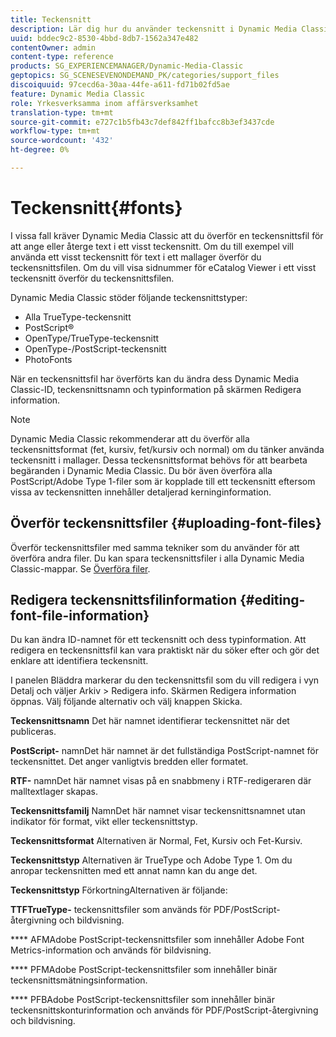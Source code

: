 ```yaml
---
title: Teckensnitt
description: Lär dig hur du använder teckensnitt i Dynamic Media Classic.
uuid: bddec9c2-8530-4bbd-8db7-1562a347e482
contentOwner: admin
content-type: reference
products: SG_EXPERIENCEMANAGER/Dynamic-Media-Classic
geptopics: SG_SCENESEVENONDEMAND_PK/categories/support_files
discoiquuid: 97cecd6a-30aa-44fe-a611-fd71b02fd5ae
feature: Dynamic Media Classic
role: Yrkesverksamma inom affärsverksamhet
translation-type: tm+mt
source-git-commit: e727c1b5fb43c7def842ff1bafcc8b3ef3437cde
workflow-type: tm+mt
source-wordcount: '432'
ht-degree: 0%

---
```



# Teckensnitt{#fonts}

I vissa fall kräver Dynamic Media Classic att du överför en teckensnittsfil för att ange eller återge text i ett visst teckensnitt. Om du till exempel vill använda ett visst teckensnitt för text i ett mallager överför du teckensnittsfilen. Om du vill visa sidnummer för eCatalog Viewer i ett visst teckensnitt överför du teckensnittsfilen.

Dynamic Media Classic stöder följande teckensnittstyper:

* Alla TrueType-teckensnitt
* PostScript®
* OpenType/TrueType-teckensnitt
* OpenType-/PostScript-teckensnitt
* PhotoFonts

När en teckensnittsfil har överförts kan du ändra dess Dynamic Media Classic-ID, teckensnittsnamn och typinformation på skärmen Redigera information.

>[!NOTE]
>
>Dynamic Media Classic rekommenderar att du överför alla teckensnittsformat (fet, kursiv, fet/kursiv och normal) om du tänker använda teckensnitt i mallager. Dessa teckensnittsformat behövs för att bearbeta begäranden i Dynamic Media Classic. Du bör även överföra alla PostScript/Adobe Type 1-filer som är kopplade till ett teckensnitt eftersom vissa av teckensnitten innehåller detaljerad kerninginformation.

## Överför teckensnittsfiler {#uploading-font-files}

Överför teckensnittsfiler med samma tekniker som du använder för att överföra andra filer. Du kan spara teckensnittsfiler i alla Dynamic Media Classic-mappar. Se [Överföra filer](uploading-files.md#uploading_your_files).

## Redigera teckensnittsfilinformation {#editing-font-file-information}

Du kan ändra ID-namnet för ett teckensnitt och dess typinformation. Att redigera en teckensnittsfil kan vara praktiskt när du söker efter och gör det enklare att identifiera teckensnitt.

I panelen Bläddra markerar du den teckensnittsfil som du vill redigera i vyn Detalj och väljer Arkiv > Redigera info. Skärmen Redigera information öppnas. Välj följande alternativ och välj knappen Skicka.

**Teckensnittsnamn** Det här namnet identifierar teckensnittet när det publiceras.

**PostScript-** namnDet här namnet är det fullständiga PostScript-namnet för teckensnittet. Det anger vanligtvis bredden eller formatet.

**RTF-** namnDet här namnet visas på en snabbmeny i RTF-redigeraren där malltextlager skapas.

**Teckensnittsfamilj** NamnDet här namnet visar teckensnittsnamnet utan indikator för format, vikt eller teckensnittstyp.

**Teckensnittsformat** Alternativen är Normal, Fet, Kursiv och Fet-Kursiv.

**Teckensnittstyp** Alternativen är TrueType och Adobe Type 1. Om du anropar teckensnitten med ett annat namn kan du ange det.

**Teckensnittstyp** FörkortningAlternativen är följande:

**TTFTrueType-** teckensnittsfiler som används för PDF/PostScript-återgivning och bildvisning.

**** AFMAdobe PostScript-teckensnittsfiler som innehåller Adobe Font Metrics-information och används för bildvisning.

**** PFMAdobe PostScript-teckensnittsfiler som innehåller binär teckensnittsmätningsinformation.

**** PFBAdobe PostScript-teckensnittsfiler som innehåller binär teckensnittskonturinformation och används för PDF/PostScript-återgivning och bildvisning.
